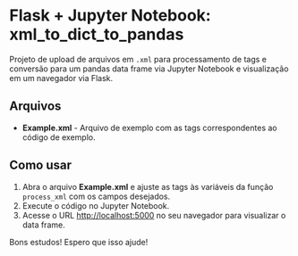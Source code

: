 # Flask + Jupyter Notebook: xml_to_dict_to_pandas

Projeto de upload de arquivos em `.xml` para processamento de tags e conversão para um pandas data frame via Jupyter Notebook e visualização em um navegador via Flask.

## Arquivos
- **Example.xml** - Arquivo de exemplo com as tags correspondentes ao código de exemplo.

## Como usar
1. Abra o arquivo **Example.xml** e ajuste as tags às variáveis da função `process_xml` com os campos desejados.
2. Execute o código no Jupyter Notebook.
3. Acesse o URL [http://localhost:5000](http://localhost:5000) no seu navegador para visualizar o data frame.

Bons estudos! Espero que isso ajude!
